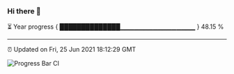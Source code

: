 ### Hi there 👋

⏳ Year progress { ██████████████▁▁▁▁▁▁▁▁▁▁▁▁▁▁▁▁ } 48.15 %

---

⏰ Updated on Fri, 25 Jun 2021 18:12:29 GMT

![Progress Bar CI](https://github.com/liununu/liununu/workflows/Progress%20Bar%20CI/badge.svg)
